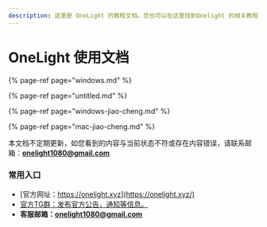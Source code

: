 ```yaml
---
description: 这里是 OneLight 的教程文档，您也可以在这里找到Onelight 的相关教程以及一些问题的解决方案。
---
```


# OneLight 使用文档

{% page-ref page="windows.md" %}

{% page-ref page="untitled.md" %}

{% page-ref page="windows-jiao-cheng.md" %}

{% page-ref page="mac-jiao-cheng.md" %}

本文档不定期更新，如您看到的内容与当前状态不符或存在内容错误，请联系邮箱：**onelight1080@gmail.com**

### 常用入口

* [官方网址：https://onelight.xyz](https://onelight.xyz/)
* [官方TG群：发布官方公告，通知等信息。](https://t.me/joinchat/KOAbIQ9SHx89Xm4EuK4mUQ)
* **客服邮箱：onelight1080@gmail.com**

